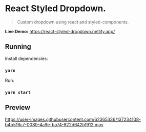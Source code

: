 # React Styled Dropdown.

> Custom dropdown using react and styled-components.

**Live Demo:** https://react-styled-dropdown.netlify.app/

## Running

Install dependencies:

### `yarn`

Run:

### `yarn start`

## Preview

https://user-images.githubusercontent.com/62365336/137234108-b4b516c7-0080-4a9e-ba74-822d642b1912.mov
